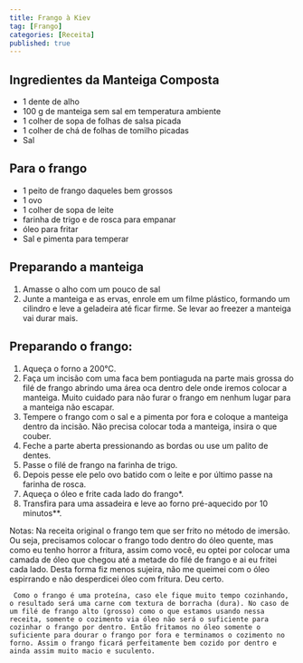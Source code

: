 ```yaml
---
title: Frango à Kiev
tag: [Frango]
categories: [Receita]
published: true
---
```


## Ingredientes da Manteiga Composta

- 1 dente de alho
- 100 g de manteiga sem sal em temperatura ambiente
- 1 colher de sopa de folhas de salsa picada
- 1 colher de chá de folhas de tomilho picadas
- Sal

## Para o frango

- 1 peito de frango daqueles bem grossos
- 1 ovo
- 1 colher de sopa de leite
- farinha de trigo e de rosca para empanar
- óleo para fritar
- Sal e pimenta para temperar

## Preparando a manteiga

1. Amasse o alho com um pouco de sal
1. Junte a manteiga e as ervas, enrole em um filme plástico, formando um cilindro e leve a geladeira até ficar firme. Se levar ao freezer a manteiga vai durar mais.

## Preparando o frango:

1. Aqueça o forno a 200°C.
1. Faça um incisão com uma faca bem pontiaguda na parte mais grossa do filé de frango abrindo uma área oca dentro dele onde iremos colocar a manteiga. Muito cuidado para não furar o frango em nenhum lugar para a manteiga não escapar.
1. Tempere o frango com o sal e a pimenta por fora e coloque a manteiga dentro da incisão. Não precisa colocar toda a manteiga, insira o que couber.
1. Feche a parte aberta pressionando as bordas ou use um palito de dentes.
1. Passe o filé de frango na farinha de trigo.
1. Depois pesse ele pelo ovo batido com o leite e por último passe na farinha de rosca.
1. Aqueça o óleo e frite cada lado do frango*.
1. Transfira para uma assadeira e leve ao forno pré-aquecido por 10 minutos**.

Notas:
     Na receita original o frango tem que ser frito no método de imersão. Ou seja, precisamos colocar o frango todo dentro do óleo quente, mas como eu tenho horror a fritura, assim como você, eu optei por colocar uma camada de óleo que chegou até a metade do filé de frango e ai eu fritei cada lado. Desta forma fiz menos sujeira, não me queimei com o óleo espirrando e não desperdicei óleo com fritura. Deu certo.

     Como o frango é uma proteína, caso ele fique muito tempo cozinhando, o resultado será uma carne com textura de borracha (dura). No caso de um filé de frango alto (grosso) como o que estamos usando nessa receita, somente o cozimento via óleo não será o suficiente para cozinhar o frango por dentro. Então fritamos no óleo somente o suficiente para dourar o frango por fora e terminamos o cozimento no forno. Assim o frango ficará perfeitamente bem cozido por dentro e ainda assim muito macio e suculento.
